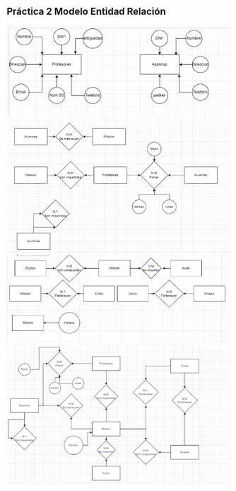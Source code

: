 ## Práctica 2 Modelo Entidad Relación
![Imagen 1:](/Base_de_Datos/img/ER1.PNG)
![Imagen 2:](/Base_de_Datos/img/ER2.PNG)
![Imagen 3:](/Base_de_Datos/img/ER3.PNG)
![Imagen 4:](/Base_de_Datos/img/ER4.PNG)
